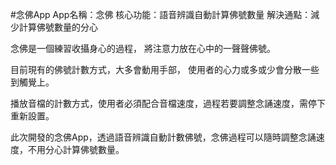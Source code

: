 #念佛App
App名稱：念佛
核心功能：語音辨識自動計算佛號數量
解決通點：減少計算佛號數量的分心

念佛是一個練習收攝身心的過程，
將注意力放在心中的一聲聲佛號。

目前現有的佛號計數方式，大多會動用手部，
使用者的心力或多或少會分散一些到觸覺上。

播放音檔的計數方式，使用者必須配合音檔速度，過程若要調整念誦速度，需停下重新設置。

此次開發的念佛App，透過語音辨識自動計數佛號，念佛過程可以隨時調整念誦速度，不用分心計算佛號數量。
